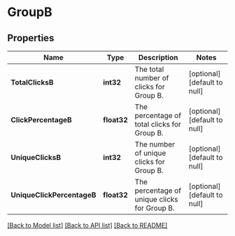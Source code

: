 # GroupB

## Properties
Name | Type | Description | Notes
------------ | ------------- | ------------- | -------------
**TotalClicksB** | **int32** | The total number of clicks for Group B. | [optional] [default to null]
**ClickPercentageB** | **float32** | The percentage of total clicks for Group B. | [optional] [default to null]
**UniqueClicksB** | **int32** | The number of unique clicks for Group B. | [optional] [default to null]
**UniqueClickPercentageB** | **float32** | The percentage of unique clicks for Group B. | [optional] [default to null]

[[Back to Model list]](../README.md#documentation-for-models) [[Back to API list]](../README.md#documentation-for-api-endpoints) [[Back to README]](../README.md)


